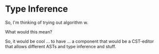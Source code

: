 # Type Inference

So, I'm thinking of trying out algorithm w.

What would this mean?

So, it would be cool ... to have ...
a component that would be a CST-editor
that allows different ASTs and type inference and stuff.


